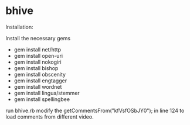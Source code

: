 bhive
=====
Installation:

Install the necessary gems

  * gem install net/http
  * gem install open-uri
  * gem install nokogiri
  * gem install bishop
  * gem install obscenity
  * gem install engtagger
  * gem install wordnet
  * gem install lingua/stemmer
  * gem install spellingbee

run bhive.rb
modify the getCommentsFrom("kfVsfOSbJY0"); in line 124 to load comments from different video.

